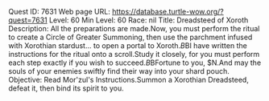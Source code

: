 Quest ID: 7631
Web page URL: https://database.turtle-wow.org/?quest=7631
Level: 60
Min Level: 60
Race: nil
Title: Dreadsteed of Xoroth
Description: All the preparations are made.Now, you must perform the ritual to create a Circle of Greater Summoning, then use the parchment infused with Xorothian stardust... to open a portal to Xoroth.$B$BI have written the instructions for the ritual onto a scroll.Study it closely, for you must perform each step exactly if you wish to succeed.$B$BFortune to you, $N.And may the souls of your enemies swiftly find their way into your shard pouch.
Objective: Read Mor'zul's Instructions.Summon a Xorothian Dreadsteed, defeat it, then bind its spirit to you.
